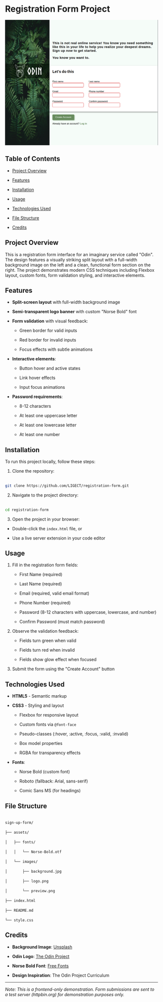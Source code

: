 # Registration Form Project

![Project Preview](./assets/images/preview.png)

## Table of Contents

- [Project Overview](#project-overview)

- [Features](#features)

- [Installation](#installation)

- [Usage](#usage)

- [Technologies Used](#technologies-used)

- [File Structure](#file-structure)

- [Credits](#credits)

## Project Overview

This is a registration form interface for an imaginary service called "Odin". The design features a visually striking split layout with a full-width background image on the left and a clean, functional form section on the right. The project demonstrates modern CSS techniques including Flexbox layout, custom fonts, form validation styling, and interactive elements.

## Features

- **Split-screen layout** with full-width background image

- **Semi-transparent logo banner** with custom "Norse Bold" font

- **Form validation** with visual feedback:

  - Green border for valid inputs

  - Red border for invalid inputs

  - Focus effects with subtle animations

- **Interactive elements**:

  - Button hover and active states

  - Link hover effects

  - Input focus animations

- **Password requirements**:

  - 8-12 characters

  - At least one uppercase letter

  - At least one lowercase letter

  - At least one number

## Installation

To run this project locally, follow these steps:

1. Clone the repository:

```bash

git clone https://github.com/LIGECT/registration-form.git

```

2. Navigate to the project directory:

```bash

cd registration-form

```

3. Open the project in your browser:

- Double-click the `index.html` file, or

- Use a live server extension in your code editor

## Usage

1. Fill in the registration form fields:

   - First Name (required)

   - Last Name (required)

   - Email (required, valid email format)

   - Phone Number (required)

   - Password (8-12 characters with uppercase, lowercase, and number)

   - Confirm Password (must match password)

2. Observe the validation feedback:

   - Fields turn green when valid

   - Fields turn red when invalid

   - Fields show glow effect when focused

3. Submit the form using the "Create Account" button

## Technologies Used

- **HTML5** - Semantic markup

- **CSS3** - Styling and layout

  - Flexbox for responsive layout

  - Custom fonts via `@font-face`

  - Pseudo-classes (:hover, :active, :focus, :valid, :invalid)

  - Box model properties

  - RGBA for transparency effects

- **Fonts**:

  - Norse Bold (custom font)

  - Roboto (fallback: Arial, sans-serif)

  - Comic Sans MS (for headings)

## File Structure

```

sign-up-form/

├── assets/

│   ├── fonts/

│   │   └── Norse-Bold.otf

│   └── images/

│       ├── background.jpg

│       ├── logo.png

│       └── preview.png

├── index.html

├── README.md

└── style.css

```

## Credits

- **Background Image**: [Unsplash](https://unsplash.com/photos/a-close-up-of-a-green-plant-with-lots-of-leaves-0B1Sf1eImY8)

- **Odin Logo**: [The Odin Project](https://www.theodinproject.com)

- **Norse Bold Font**: [Free Fonts](https://cdn.statically.io/gh/TheOdinProject/theodinproject/efdc2888072f409e687d31dc580595dbe4fe0ff4/app/assets/fonts/Norse-Bold.otf)

- **Design Inspiration**: The Odin Project Curriculum

---

_Note: This is a frontend-only demonstration. Form submissions are sent to a test server (httpbin.org) for demonstration purposes only._
